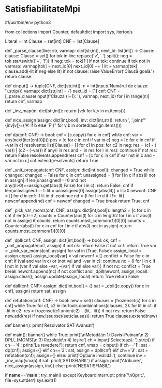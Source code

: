 # SatisfiabilitateMpi
#!/usr/bin/env python3

from collections import Counter, defaultdict
import sys, itertools

Literal = int
Clause  = set[int]
CNF     = list[Clause]

def _parse_clause(line: str, varmap: dict[str,int], next_id: list[int]) -> Clause:
    clause: Clause = set()
    for tok in line.replace('v', ' ').split():
        neg = tok.startswith(('~', '!'))
        if neg:
            tok = tok[1:]
        if not tok:
            continue
        if tok not in varmap:
            varmap[tok] = next_id[0]
            next_id[0] += 1
        lit = varmap[tok]
        clause.add(-lit if neg else lit)
    if not clause:
        raise ValueError('Clauză goală.')
    return clause


def cinput() -> tuple[CNF, dict[str,int]]:
    n = int(input('Numărul de clauze: ').strip())
    varmap: dict[str,int] = {}
    next_id = [1]
    cnf: CNF = [_parse_clause(input(f'Clauza {i+1}: '), varmap, next_id) for i in range(n)]
    return cnf, varmap


def _inv_map(m: dict[str,int]):
    return {v:k for k,v in m.items()}


def nice_assign(assign: dict[int,bool], inv: dict[int,str]):
    return ', '.join(f"{inv[v]}={'A' if b else 'F'}" for v,b in sorted(assign.items()))

def dp(cnf: CNF) -> bool:
    cnf = [c.copy() for c in cnf]
    while cnf:
        var = abs(next(iter(cnf[0])))
        pos = [c for c in cnf if  var in c]
        neg = [c for c in cnf if -var in c]
        resolvents: list[Clause] = []
        for c1 in pos:
            for c2 in neg:
                res = (c1 - { var}) | (c2 - {-var})
                if any(l in res and -l in res for l in res):
                    continue
                if not res:
                    return False
                resolvents.append(res)
        cnf = [c for c in cnf if var not in c and -var not in c]
        cnf.extend(resolvents)
    return True

def _unit_propagate(cnf: CNF, assign: dict[int,bool]):
    changed = True
    while changed:
        changed = False
        for c in cnf:
            unassigned = [l for l in c if abs(l) not in assign]
            if len(unassigned)==0 and not any((l>0)==assign.get(abs(l),False) for l in c):
                return False, cnf
            if len(unassigned)==1:
                lit = unassigned[0]
                assign[abs(lit)] = lit>0
                newcnf: CNF = []
                for d in cnf:
                    if lit in d:
                        continue
                    nd = {l for l in d if l != -lit}
                    newcnf.append(nd)
                cnf = newcnf
                changed = True
                break
    return True, cnf


def _pick_var_moms(cnf: CNF, assign: dict[int,bool]):
    length2 = [c for c in cnf if len(c)==2]
    counts = Counter(abs(l) for c in length2 for l in c if abs(l) not in assign)
    if counts:
        return counts.most_common(1)[0][0]
    counts = Counter(abs(l) for c in cnf for l in c if abs(l) not in assign)
    return counts.most_common(1)[0][0]


def _dpll(cnf: CNF, assign: dict[int,bool]) -> bool:
    ok, cnf = _unit_propagate(cnf, assign)
    if not ok:
        return False
    if not cnf:
        return True
    var = _pick_var_moms(cnf, assign)
    for val in (True, False):
        assign_local = assign.copy()
        assign_local[var] = val
        newcnf = []
        conflict = False
        for c in cnf:
            if (val and var in c) or (not val and -var in c):
                continue
            nc = {l for l in c if l not in (var if val else -var, -(var) if val else var)}
            if not nc:
                conflict = True
                break
            newcnf.append(nc)
        if not conflict and _dpll(newcnf, assign_local):
            assign.clear(); assign.update(assign_local)
            return True
    return False


def dpll(cnf: CNF):
    assign: dict[int,bool] = {}
    sat = _dpll([c.copy() for c in cnf], assign)
    return sat, assign

def refutation(cnf: CNF) -> bool:
    new = set()
    clauses = [frozenset(c) for c in cnf]
    while True:
        for c1, c2 in itertools.combinations(clauses, 2):
            for lit in c1:
                if -lit in c2:
                    res = frozenset(c1.union(c2) - {lit, -lit})
                    if not res:
                        return False
                    new.add(res)
        if new.issubset(set(clauses)):
            return True
        clauses.extend(new)

def banner():
    print('Rezolvator SAT Avansat')

def main():
    banner()
    while True:
        print('\nMetodă:\n 1) Davis–Putnam\n 2) DPLL (MOMS)\n 3) Rezoluție\n 4) Ieșire')
        ch = input('Selectează: ').strip()
        if ch=='4':
            print('La revedere!'); return
        cnf, vmap = cinput()
        if ch=='1':
            sat = dp(cnf); assign={}
        elif ch=='2':
            sat, assign = dpll(cnf)
        elif ch=='3':
            sat = refutation(cnf); assign={}
        else:
            print('Opțiune invalidă.'); continue
        inv = _inv_map(vmap)
        if sat:
            print('SATISFIABIL')
            if assign:
                print('Atribuire:', nice_assign(assign, inv))
        else:
            print('NESATISFIABIL')

if __name__=='__main__':
    try:
        main()
    except KeyboardInterrupt:
        print('\nOprit.', file=sys.stderr)
        sys.exit(1)
